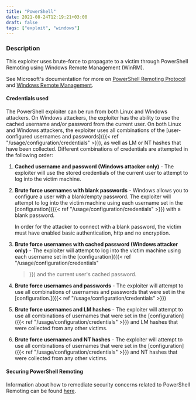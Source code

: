 ```yaml
---
title: "PowerShell"
date: 2021-08-24T12:19:21+03:00
draft: false
tags: ["exploit", "windows"]
---
```


### Description

This exploiter uses brute-force to propagate to a victim through PowerShell
Remoting using Windows Remote Management (WinRM).

See Microsoft's documentation for more on [PowerShell Remoting
Protocol](https://docs.microsoft.com/en-us/powershell/scripting/learn/remoting/winrmsecurity?view=powershell-7.1)
and [Windows Remote
Management](https://docs.microsoft.com/en-us/windows/win32/winrm/portal).


#### Credentials used

The PowerShell exploiter can be run from both Linux and Windows attackers. On
Windows attackers, the exploiter has the ability to use the cached username
and/or password from the current user. On both Linux and Windows attackers, the
exploiter uses all combinations of the [user-configured usernames and
passwords]({{< ref "/usage/configuration/credentials" >}}), as well as LM or NT hashes that have been collected. Different combinations of
credentials are attempted in the following order:

1. **Cached username and password (Windows attacker only)** - The exploiter will
   use the stored credentials of the current user to attempt to log into the
   victim machine.

1. **Brute force usernames with blank passwords** - Windows allows you to
   configure a user with a blank/empty password. The exploiter will attempt to
   log into the victim machine using each username set in the
   [configuration]({{< ref "/usage/configuration/credentials" >}}) with a
   blank password.

   In order for the attacker to connect with a blank password, the victim must
   have enabled basic authentication, http and no encryption.

1. **Brute force usernames with cached password (Windows attacker only)** - The
   exploiter will attempt to log into the victim machine using each username
   set in the [configuration]({{< ref "/usage/configuration/credentials"
   >}}) and the current user's cached password.

1. **Brute force usernames and passwords** - The exploiter will attempt to use
   all combinations of usernames and passwords that were set in the
   [configuration.]({{< ref "/usage/configuration/credentials" >}})

1. **Brute force usernames and LM hashes** - The exploiter will attempt to use
   all combinations of usernames that were set in the [configuration]({{< ref
   "/usage/configuration/credentials" >}}) and LM hashes that were
   collected from any other victims.

1. **Brute force usernames and NT hashes** - The exploiter will attempt to use
   all combinations of usernames that were set in the [configuration]({{< ref
   "/usage/configuration/credentials" >}}) and NT hashes that were
   collected from any other victims.


#### Securing PowerShell Remoting

Information about how to remediate security concerns related to PowerShell
Remoting can be found
[here](https://docs.microsoft.com/en-us/powershell/scripting/learn/remoting/winrmsecurity?view=powershell-7.1).
